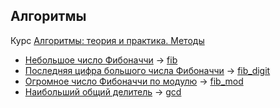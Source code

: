 Алгоритмы
---
Курс [Алгоритмы: теория и практика. Методы](https://stepik.org/course/217/syllabus)
* [Небольшое число Фибоначчи](https://stepik.org/lesson/13228/step/6) -> [fib](https://github.com/lunathirteen/algo/tree/master/fib)
* [Последняя цифра большого числа Фибоначчи](https://stepik.org/lesson/13228/step/7) -> [fib_digit](https://github.com/lunathirteen/algo/tree/master/fib_digit)
* [Огромное число Фибоначчи по модулю](https://stepik.org/lesson/13228/step/8) -> [fib_mod](https://github.com/lunathirteen/algo/tree/master/fib_mod)
* [Наибольший общий делитель](https://stepik.org/lesson/13229/step/5) -> [gcd](https://github.com/lunathirteen/algo/tree/master/gcd)
